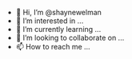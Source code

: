 - 👋 Hi, I’m @shaynewelman
- 👀 I’m interested in ...
- 🌱 I’m currently learning ...
- 💞️ I’m looking to collaborate on ...
- 📫 How to reach me ...

<!---
shaynewelman/shaynewelman is a ✨ special ✨ repository because its `README.md` (this file) appears on your GitHub profile.
You can click the Preview link to take a look at your changes.
--->
